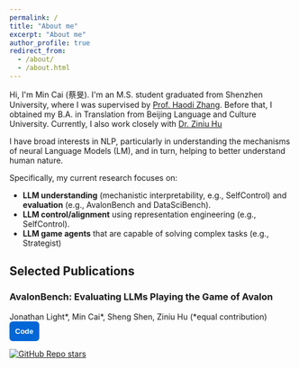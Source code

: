 ```yaml
---
permalink: /
title: "About me"
excerpt: "About me"
author_profile: true
redirect_from: 
  - /about/
  - /about.html
---
```


Hi, I'm Min Cai (蔡旻). I'm an M.S. student graduated from Shenzhen University, where I was supervised by [Prof. Haodi Zhang](https://hdzhangust.github.io). Before that, I obtained my B.A. in Translation from Beijing Language and Culture University. Currently, I also work closely with [Dr. Ziniu Hu](https://acbull.github.io)

I have broad interests in NLP, particularly in understanding the mechanisms of neural Language Models (LM), and in turn, helping to better understand human nature. 

Specifically, my current research focuses on:
- **LLM understanding** (mechanistic interpretability, e.g., SelfControl) and **evaluation** (e.g., AvalonBench and DataSciBench).
- **LLM control/alignment** using representation engineering (e.g., SelfControl).
- **LLM game agents** that are capable of solving complex tasks (e.g., Strategist)


## Selected Publications

### AvalonBench: Evaluating LLMs Playing the Game of Avalon
Jonathan Light*, Min Cai*, Sheng Shen, Ziniu Hu (*equal contribution)
<a href="https://github.com/jonathanmli/Avalon-LLM/" target="_blank" style="text-decoration:none;">
  <button style="padding:10px 10px; background-color:#0366d6; color:white; border:none; border-radius:6px; font-size:13px; font-weight:bold; cursor:pointer; transition: background-color 0.3s;">
    Code
  </button>
</a>


[![GitHub Repo stars](https://img.shields.io/github/stars/jonathanmli/Avalon-LLM?style=social)](https://github.com/jonathanmli/Avalon-LLM/stargazers)
